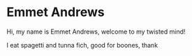 <!DOCTYPE html>
<html>
<body>
<h1>Emmet Andrews</h1>
<p>Hi, my name is Emmet Andrews, welcome to my twisted mind!</p>

<p>I eat spagetti and tunna fich, good for boones, thank</p>

</body>
</html>